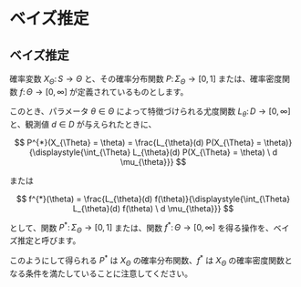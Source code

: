 # ベイズ推定

## ベイズ推定
確率変数 $X_{\Theta} \colon S \rightarrow \Theta$ と、その確率分布関数 $P \colon \Sigma_{\Theta} \rightarrow [0, 1]$ または、確率密度関数 $f \colon \Theta \rightarrow [0, \infty]$ が定義されているものとします。

このとき、パラメータ $\theta \in \Theta$ によって特徴づけられる尤度関数 $L_{\theta} \colon D \rightarrow [0, \infty]$ と、観測値 $d \in D$ が与えられたときに、

$$
P^{*}(X_{\Theta} = \theta) = \frac{L_{\theta}(d) P(X_{\Theta} = \theta)}{\displaystyle{\int_{\Theta} L_{\theta}(d) P(X_{\Theta} = \theta) \ d \mu_{\theta}}}
$$

または

$$
f^{*}(\theta) = \frac{L_{\theta}(d) f(\theta)}{\displaystyle{\int_{\Theta} L_{\theta}(d) f(\theta) \ d \mu_{\theta}}}
$$


として、関数 $P^{*} \colon \Sigma_{\Theta} \rightarrow [0, 1]$ または、関数 $f^{*} \colon \Theta \rightarrow [0, \infty]$ を得る操作を、ベイズ推定と呼びます。

このようにして得られる $P^{*}$ は $X_{\Theta}$ の確率分布関数、$f^{*}$ は $X_{\Theta}$ の確率密度関数となる条件を満たしていることに注意してください。